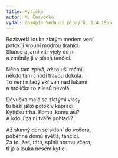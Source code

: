 ```yaml
---
title: Kytička 
autor: M. Červenka
vydal: časopis Vedoucí pionýrů, 1.4.1955
---
```


Rozkvetlá louka zlatým medem voní,  
potok ji vroubí modrou tkanicí.  
Slunce a jarní vítr vjely do ní   
a změnily ji v píseň tančící.  

Něco tam zpívá, až to uši mámí,   
někdo tam chodí travou dokola.  
To není mladý skřivan nad lukami   
a hrdlička to z lesů nevolá.

Děvuška malá se zlatými vlasy   
tu běží jako potok v kapradí.  
Kytičku trhá. Komu, komu asi?   
A kdo jí za ni tváře pohladí?

Až slunný den se skloní do večera,   
poběhne domů světlá, tančící.  
Za to, žes, táto, splnil normu včera,  
ti já a louka nesem kytici.